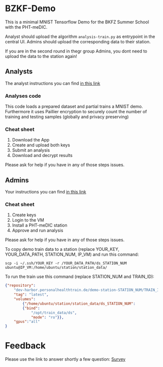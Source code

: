 # BZKF-Demo
This is a minimal MNIST Tensorflow Demo for the BKFZ Summer School with the PHT-meDIC.

Analyst should upload the algorithm `analysis-train.py` as entrypoint in the central UI.
Admins should upload the corresponding data to their station.

If you are in the second round in thegr group Admins, you dont need to upload the data to the station again!

## Analysts
The analyst instructions you can find [in this link](https://docs.google.com/document/d/1GjOQORNVARs0uV3hLOmFzA8CiVO30EC6SNasrc5lA5M/edit?usp=sharing)

### Analyses code
This code loads a prepared dataset and partial trains a MNIST demo. Furthermore it uses Paillier encryption to securely count the number of training and testing samples (globally and privacy preserving)


### Cheat sheet
1. Download the App
2. Create and upload both keys
3. Submit an analysis
4. Download and decrypt results 

Please ask for help if you have in any of those steps issues.


## Admins

Your instructions you can find [in this link](https://docs.google.com/document/d/1OMPSwJ8r1PdFCvYKmxxxWzE4pVJ99mBsiuzsCJZGZ0s/edit?usp=sharing)

### Cheat sheet
1. Create keys
2. Login to the VM
3. Install a PHT-meDIC station
4. Approve and run analysis

Please ask for help if you have in any of those steps issues.


To copy demo train data to a station (replace YOUR_KEY, YOUR_DATA_PATH, STATION_NUM, IP_VM) and run this command:
``` shell
scp -i ~/.ssh/YOUR_KEY -r /YOUR_DATA_PATH/ds_STATION_NUM ubuntu@IP_VM:/home/ubuntu/station/station_data/
```


To run the train use this command (replace STATION_NUM and TRAIN_ID):
```json
{"repository":
    "dev-harbor.personalhealthtrain.de/demo-station-STATION_NUM/TRAIN_ID",
    "tag": "latest",
    "volumes":
        {"/home/ubuntu/station/station_data/ds_STATION_NUM":
        {"bind":
            "/opt/train_data/ds",
            "mode": "ro"}},
    "gpus":"all"
}
```

# Feedback
Please use the link to answer shortly a few question: [Survey](https://vslsurvey01.med.uni-tuebingen.de/index.php/291782?lang=de)

